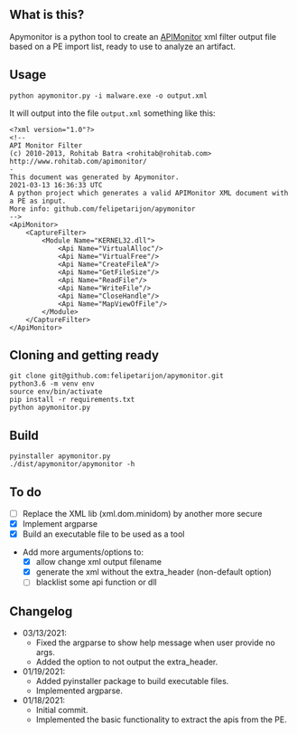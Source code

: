 ## What is this?
Apymonitor is a python tool to create an [APIMonitor](http://www.rohitab.com/apimonitor) xml filter output file based on a PE import list, ready to use to analyze an artifact.
  
## Usage
```xml
python apymonitor.py -i malware.exe -o output.xml
```
It will output into the file `output.xml` something like this:  
```code:xml
<?xml version="1.0"?>
<!--
API Monitor Filter
(c) 2010-2013, Rohitab Batra <rohitab@rohitab.com>
http://www.rohitab.com/apimonitor/
-
This document was generated by Apymonitor.
2021-03-13 16:36:33 UTC
A python project which generates a valid APIMonitor XML document with a PE as input.
More info: github.com/felipetarijon/apymonitor
-->
<ApiMonitor>
    <CaptureFilter>
        <Module Name="KERNEL32.dll">
            <Api Name="VirtualAlloc"/>
            <Api Name="VirtualFree"/>
            <Api Name="CreateFileA"/>
            <Api Name="GetFileSize"/>
            <Api Name="ReadFile"/>
            <Api Name="WriteFile"/>
            <Api Name="CloseHandle"/>
            <Api Name="MapViewOfFile"/>
        </Module>
    </CaptureFilter>
</ApiMonitor>
```

## Cloning and getting ready
```code:bash
git clone git@github.com:felipetarijon/apymonitor.git
python3.6 -m venv env
source env/bin/activate
pip install -r requirements.txt
python apymonitor.py
```
  
## Build
```code:bash
pyinstaller apymonitor.py
./dist/apymonitor/apymonitor -h
```
  
## To do
* [ ] Replace the XML lib (xml.dom.minidom) by another more secure  
* [x] Implement argparse  
* [x] Build an executable file to be used as a tool  
* Add more arguments/options to:  
    * [x] allow change xml output filename  
    * [x] generate the xml without the extra_header (non-default option)  
    * [ ] blacklist some api function or dll
  
## Changelog
* 03/13/2021:  
    * Fixed the argparse to show help message when user provide no args.
    * Added the option to not output the extra_header.
* 01/19/2021:  
    * Added pyinstaller package to build executable files.  
    * Implemented argparse.
* 01/18/2021:  
    * Initial commit.
    * Implemented the basic functionality to extract the apis from the PE.